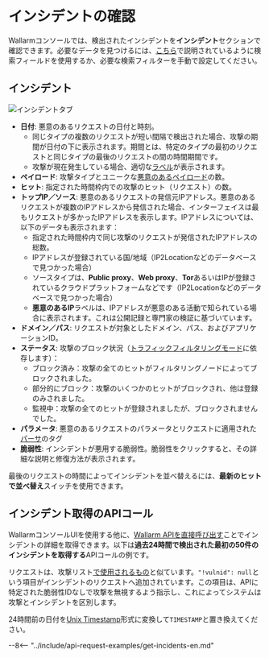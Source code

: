 [link-using-search]:    ../search-and-filters/use-search.md
[link-verify-attack]:   ../events/verify-attack.md
[img-attacks-tab]:      ../../images/user-guides/events/check-attack.png
[img-current-attacks]:  ../../images/glossary/attack-with-one-hit-example.png
[img-incidents-tab]:    ../../images/user-guides/events/incident-vuln.png
[use-search]:           ../search-and-filters/use-search.md
[search-by-attack-status]: ../search-and-filters/use-search.md#search-attacks-by-the-action

# インシデントの確認

Wallarmコンソールでは、検出されたインシデントを**インシデント**セクションで確認できます。必要なデータを見つけるには、[こちら][use-search]で説明されているように検索フィールドを使用するか、必要な検索フィルターを手動で設定してください。

## インシデント

![インシデントタブ][img-incidents-tab]

* **日付**: 悪意のあるリクエストの日付と時刻。
    * 同じタイプの複数のリクエストが短い間隔で検出された場合、攻撃の期間が日付の下に表示されます。期間とは、特定のタイプの最初のリクエストと同じタイプの最後のリクエストの間の時間期間です。
    * 攻撃が現在発生している場合、適切な[ラベル](#events-that-are-currently-happening)が表示されます。
* **ペイロード**: 攻撃タイプとユニークな[悪意のあるペイロード](../../glossary-en.md#malicious-payload)の数。
* **ヒット**: 指定された時間枠内での攻撃のヒット（リクエスト）の数。
* **トップIP／ソース**: 悪意のあるリクエストの発信元IPアドレス。悪意のあるリクエストが複数のIPアドレスから発信された場合、インターフェイスは最もリクエストが多かったIPアドレスを表示します。IPアドレスについては、以下のデータも表示されます：
     * 指定された時間枠内で同じ攻撃のリクエストが発信されたIPアドレスの総数。
     * IPアドレスが登録されている国/地域（IP2Locationなどのデータベースで見つかった場合）
     * ソースタイプは、**Public proxy**、**Web proxy**、**Tor**あるいはIPが登録されているクラウドプラットフォームなどです（IP2Locationなどのデータベースで見つかった場合）
     * **悪意のあるIP**ラベルは、IPアドレスが悪意のある活動で知られている場合に表示されます。これは公開記録と専門家の検証に基づいています。
* **ドメイン／パス**: リクエストが対象としたドメイン、パス、およびアプリケーションID。
* **ステータス**: 攻撃のブロック状況（[トラフィックフィルタリングモード](../../admin-en/configure-wallarm-mode.md)に依存します）：
     * ブロック済み：攻撃の全てのヒットがフィルタリングノードによってブロックされました。
     * 部分的にブロック：攻撃のいくつかのヒットがブロックされ、他は登録のみされました。
     * 監視中：攻撃の全てのヒットが登録されましたが、ブロックされませんでした。
* **パラメータ**: 悪意のあるリクエストのパラメータとリクエストに適用された[パーサ](../rules/request-processing.md)のタグ
* **脆弱性**: インシデントが悪用する脆弱性。脆弱性をクリックすると、その詳細な説明と修復方法が表示されます。

最後のリクエストの時間によってインシデントを並べ替えるには、**最新のヒットで並べ替え**スイッチを使用できます。

## インシデント取得のAPIコール

WallarmコンソールUIを使用する他に、[Wallarm APIを直接呼び出す](../../api/overview.md)ことでインシデントの詳細を取得できます。以下は**過去24時間で検出された最初の50件のインシデントを取得する**APIコールの例です。

リクエストは、攻撃リスト[で使用されるもの](check-attack.md#api-calls-to-get-attacks)と似ています。`"!vulnid": null`という項目がインシデントのリクエストへ追加されています。この項目は、APIに特定された脆弱性IDなしで攻撃を無視するよう指示し、これによってシステムは攻撃とインシデントを区別します。

24時間前の日付を[Unix Timestamp](https://www.unixtimestamp.com/)形式に変換して`TIMESTAMP`と置き換えてください。

--8<-- "../include/api-request-examples/get-incidents-en.md"